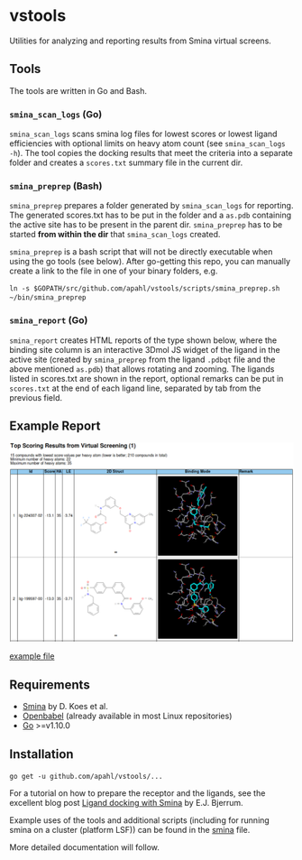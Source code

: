 # vstools

Utilities for analyzing and reporting results from Smina virtual screens.

## Tools

The tools are written in Go and Bash.

### `smina_scan_logs` (Go)

`smina_scan_logs` scans smina log files for lowest scores or lowest ligand efficiencies with optional limits on heavy atom count (see `smina_scan_logs -h`). The tool copies the docking results that meet the criteria into a separate folder and creates a `scores.txt` summary file in the current dir.

### `smina_preprep` (Bash)

`smina_preprep` prepares a folder generated by `smina_scan_logs` for reporting.  
The generated scores.txt has to be put in the folder and a `as.pdb` containing the active site has to be present in the parent dir. `smina_preprep` has to be started **from within the dir** that `smina_scan_logs` created.

`smina_preprep` is a bash script that will not be directly executable when using the go tools (see below). After go-getting this repo, you can manually create a link to the file in one of your binary folders, e.g. 

    ln -s $GOPATH/src/github.com/apahl/vstools/scripts/smina_preprep.sh ~/bin/smina_preprep

### `smina_report` (Go)

`smina_report` creates HTML reports of the type shown below, where the binding site column is an interactive 3Dmol JS widget of the ligand in the active site (created by `smina_preprep` from the ligand `.pdbqt` file and the above mentioned `as.pdb`) that allows rotating and zooming. The ligands listed in scores.txt are shown in the report, optional remarks can be put in `scores.txt` at the end of each ligand line, separated by tab from the previous field.

## Example Report

![report](res/report.png)

[example file](https://apahl.github.io/vstools/master/res/report_01.html)

## Requirements

* [Smina](https://sourceforge.net/projects/smina/files/) by D. Koes et al.
* [Openbabel](http://openbabel.org/wiki/Category:Installation) (already available in most Linux repositories)
* [Go](https://golang.org/) >=v1.10.0

## Installation

`go get -u github.com/apahl/vstools/...`

For a tutorial on how to prepare the receptor and the ligands, see the excellent blog post [Ligand docking with Smina](https://www.wildcardconsulting.dk/useful-information/ligand-docking-with-smina/) by E.J. Bjerrum.

Example uses of the tools and additional scripts (including for running smina on a cluster (platform LSF)) can be found in the [smina](smina.md) file.

More detailed documentation will follow.
